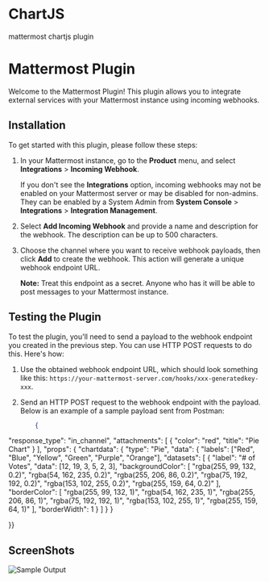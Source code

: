 # ChartJS
mattermost chartjs plugin

# Mattermost Plugin

Welcome to the Mattermost Plugin! This plugin allows you to integrate external services with your Mattermost instance using incoming webhooks.

## Installation

To get started with this plugin, please follow these steps:

1. In your Mattermost instance, go to the **Product** menu, and select **Integrations** > **Incoming Webhook**.

   If you don't see the **Integrations** option, incoming webhooks may not be enabled on your Mattermost server or may be disabled for non-admins. They can be enabled by a System Admin from **System Console** > **Integrations** > **Integration Management**.

2. Select **Add Incoming Webhook** and provide a name and description for the webhook. The description can be up to 500 characters.

3. Choose the channel where you want to receive webhook payloads, then click **Add** to create the webhook. This action will generate a unique webhook endpoint URL.

   **Note:** Treat this endpoint as a secret. Anyone who has it will be able to post messages to your Mattermost instance.

## Testing the Plugin

To test the plugin, you'll need to send a payload to the webhook endpoint you created in the previous step. You can use HTTP POST requests to do this. Here's how:

1. Use the obtained webhook endpoint URL, which should look something like this: `https://your-mattermost-server.com/hooks/xxx-generatedkey-xxx`.

2. Send an HTTP POST request to the webhook endpoint with the payload. Below is an example of a sample payload sent from Postman:

   ```json
       {
  "response_type": "in_channel",
  "attachments": [
    {
      "color": "red",
      "title": "Pie Chart"
    }
  ],
  "props": {
    "chartdata": {
    "type": "Pie",
    "data": {
      "labels": ["Red", "Blue", "Yellow", "Green", "Purple", "Orange"],
      "datasets": [
        {
          "label": "# of Votes",
          "data": [12, 19, 3, 5, 2, 3],
          "backgroundColor": [
            "rgba(255, 99, 132, 0.2)",
            "rgba(54, 162, 235, 0.2)",
            "rgba(255, 206, 86, 0.2)",
            "rgba(75, 192, 192, 0.2)",
            "rgba(153, 102, 255, 0.2)",
            "rgba(255, 159, 64, 0.2)"
          ],
          "borderColor": [
            "rgba(255, 99, 132, 1)",
            "rgba(54, 162, 235, 1)",
            "rgba(255, 206, 86, 1)",
            "rgba(75, 192, 192, 1)",
            "rgba(153, 102, 255, 1)",
            "rgba(255, 159, 64, 1)"
          ],
          "borderWidth": 1
        }
      ]
    }
  }

}}
   
## ScreenShots

![Sample Output](chartjs.png)